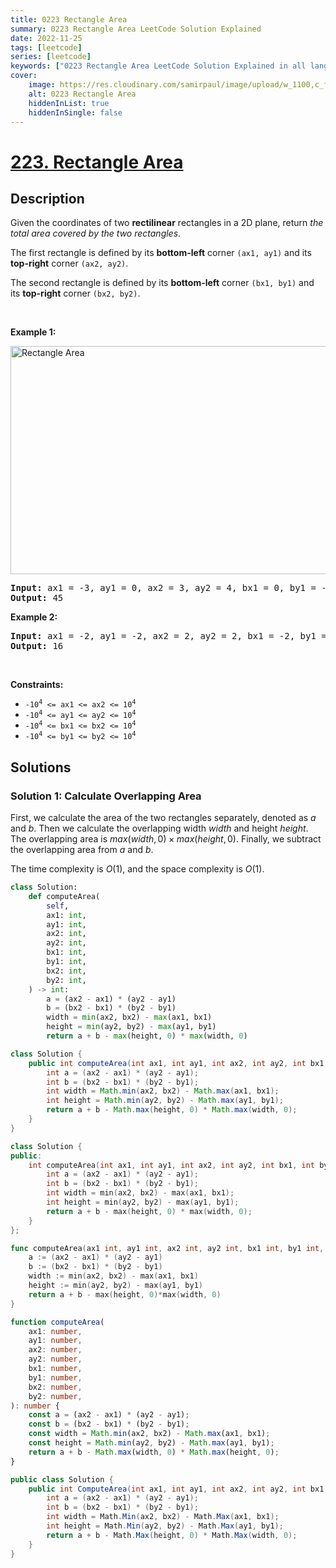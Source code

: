 ```yaml
---
title: 0223 Rectangle Area
summary: 0223 Rectangle Area LeetCode Solution Explained
date: 2022-11-25
tags: [leetcode]
series: [leetcode]
keywords: ["0223 Rectangle Area LeetCode Solution Explained in all languages", "0223 Rectangle Area", "LeetCode", "leetcode solution in Python3 C++ Java Go PHP Ruby Swift TypeScript Rust C# JavaScript C", "GeeksforGeeks", "InterviewBit", "Coding Ninjas", "HackerRank", "HackerEarth", "CodeChef", "TopCoder", "AlgoExpert", "freeCodeCamp", "Codeforces", "GitHub", "AtCoder", "Samir Paul"]
cover:
    image: https://res.cloudinary.com/samirpaul/image/upload/w_1100,c_fit,co_rgb:FFFFFF,l_text:Arial_75_bold:0223 Rectangle Area - Solution Explained/problem-solving.webp
    alt: 0223 Rectangle Area
    hiddenInList: true
    hiddenInSingle: false
---
```



# [223. Rectangle Area](https://leetcode.com/problems/rectangle-area)


## Description

<p>Given the coordinates of two <strong>rectilinear</strong> rectangles in a 2D plane, return <em>the total area covered by the two rectangles</em>.</p>

<p>The first rectangle is defined by its <strong>bottom-left</strong> corner <code>(ax1, ay1)</code> and its <strong>top-right</strong> corner <code>(ax2, ay2)</code>.</p>

<p>The second rectangle is defined by its <strong>bottom-left</strong> corner <code>(bx1, by1)</code> and its <strong>top-right</strong> corner <code>(bx2, by2)</code>.</p>

<p>&nbsp;</p>
<p><strong class="example">Example 1:</strong></p>
<img alt="Rectangle Area" src="https://spcdn.pages.dev/leetcode/problems/0223.Rectangle%20Area/images/rectangle-plane.png" style="width: 700px; height: 365px;" />
<pre>
<strong>Input:</strong> ax1 = -3, ay1 = 0, ax2 = 3, ay2 = 4, bx1 = 0, by1 = -1, bx2 = 9, by2 = 2
<strong>Output:</strong> 45
</pre>

<p><strong class="example">Example 2:</strong></p>

<pre>
<strong>Input:</strong> ax1 = -2, ay1 = -2, ax2 = 2, ay2 = 2, bx1 = -2, by1 = -2, bx2 = 2, by2 = 2
<strong>Output:</strong> 16
</pre>

<p>&nbsp;</p>
<p><strong>Constraints:</strong></p>

<ul>
	<li><code>-10<sup>4</sup> &lt;= ax1 &lt;= ax2 &lt;= 10<sup>4</sup></code></li>
	<li><code>-10<sup>4</sup> &lt;= ay1 &lt;= ay2 &lt;= 10<sup>4</sup></code></li>
	<li><code>-10<sup>4</sup> &lt;= bx1 &lt;= bx2 &lt;= 10<sup>4</sup></code></li>
	<li><code>-10<sup>4</sup> &lt;= by1 &lt;= by2 &lt;= 10<sup>4</sup></code></li>
</ul>

## Solutions

### Solution 1: Calculate Overlapping Area

First, we calculate the area of the two rectangles separately, denoted as $a$ and $b$. Then we calculate the overlapping width $width$ and height $height$. The overlapping area is $max(width, 0) \times max(height, 0)$. Finally, we subtract the overlapping area from $a$ and $b$.

The time complexity is $O(1)$, and the space complexity is $O(1)$.

<!-- tabs:start -->

```python
class Solution:
    def computeArea(
        self,
        ax1: int,
        ay1: int,
        ax2: int,
        ay2: int,
        bx1: int,
        by1: int,
        bx2: int,
        by2: int,
    ) -> int:
        a = (ax2 - ax1) * (ay2 - ay1)
        b = (bx2 - bx1) * (by2 - by1)
        width = min(ax2, bx2) - max(ax1, bx1)
        height = min(ay2, by2) - max(ay1, by1)
        return a + b - max(height, 0) * max(width, 0)
```

```java
class Solution {
    public int computeArea(int ax1, int ay1, int ax2, int ay2, int bx1, int by1, int bx2, int by2) {
        int a = (ax2 - ax1) * (ay2 - ay1);
        int b = (bx2 - bx1) * (by2 - by1);
        int width = Math.min(ax2, bx2) - Math.max(ax1, bx1);
        int height = Math.min(ay2, by2) - Math.max(ay1, by1);
        return a + b - Math.max(height, 0) * Math.max(width, 0);
    }
}
```

```cpp
class Solution {
public:
    int computeArea(int ax1, int ay1, int ax2, int ay2, int bx1, int by1, int bx2, int by2) {
        int a = (ax2 - ax1) * (ay2 - ay1);
        int b = (bx2 - bx1) * (by2 - by1);
        int width = min(ax2, bx2) - max(ax1, bx1);
        int height = min(ay2, by2) - max(ay1, by1);
        return a + b - max(height, 0) * max(width, 0);
    }
};
```

```go
func computeArea(ax1 int, ay1 int, ax2 int, ay2 int, bx1 int, by1 int, bx2 int, by2 int) int {
	a := (ax2 - ax1) * (ay2 - ay1)
	b := (bx2 - bx1) * (by2 - by1)
	width := min(ax2, bx2) - max(ax1, bx1)
	height := min(ay2, by2) - max(ay1, by1)
	return a + b - max(height, 0)*max(width, 0)
}
```

```ts
function computeArea(
    ax1: number,
    ay1: number,
    ax2: number,
    ay2: number,
    bx1: number,
    by1: number,
    bx2: number,
    by2: number,
): number {
    const a = (ax2 - ax1) * (ay2 - ay1);
    const b = (bx2 - bx1) * (by2 - by1);
    const width = Math.min(ax2, bx2) - Math.max(ax1, bx1);
    const height = Math.min(ay2, by2) - Math.max(ay1, by1);
    return a + b - Math.max(width, 0) * Math.max(height, 0);
}
```

```cs
public class Solution {
    public int ComputeArea(int ax1, int ay1, int ax2, int ay2, int bx1, int by1, int bx2, int by2) {
        int a = (ax2 - ax1) * (ay2 - ay1);
        int b = (bx2 - bx1) * (by2 - by1);
        int width = Math.Min(ax2, bx2) - Math.Max(ax1, bx1);
        int height = Math.Min(ay2, by2) - Math.Max(ay1, by1);
        return a + b - Math.Max(height, 0) * Math.Max(width, 0);
    }
}
```

<!-- tabs:end -->

<!-- end -->
